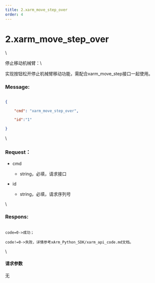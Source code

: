 ```yaml
---
title: 2.xarm_move_step_over
order: 4
---
```

# 2.xarm\_move\_step\_over



\



停止移动机械臂：\

实现按钮松开停止机械臂移动功能，需配合xarm\_move\_step接口一起使用。



### Message:   



```json

{

    "cmd": "xarm_move_step_over",

    "id":"1"

}

```



\





### Request：  



* cmd

  * string，必填，请求接口

* id

  * string，必填，请求序列号



\





### Respons:  



```

code=0->成功；

code!=0->失败，详情参考xArm_Python_SDK/xarm_api_code.md文档。

```



\





#### 请求参数



无
